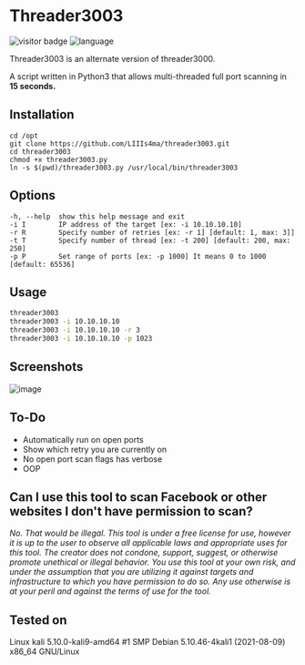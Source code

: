 # Threader3003

![visitor badge](https://visitor-badge.glitch.me/badge?page_id=LIIIs4ma.threader3003) ![language](https://img.shields.io/badge/language-python3-3572A5)

Threader3003 is an alternate version of threader3000. 

A script written in Python3 that allows multi-threaded full port scanning in **15 seconds.** 


## Installation

```
cd /opt
git clone https://github.com/LIIIs4ma/threader3003.git
cd threader3003
chmod +x threader3003.py
ln -s $(pwd)/threader3003.py /usr/local/bin/threader3003
```

## Options

```
-h, --help  show this help message and exit
-i I        IP address of the target [ex: -i 10.10.10.10]
-r R        Specify number of retries [ex: -r 1] [default: 1, max: 3]]
-t T        Specify number of thread [ex: -t 200] [default: 200, max: 250]
-p P        Set range of ports [ex: -p 1000] It means 0 to 1000 [default: 65536]
```

## Usage

```bash
threader3003
threader3003 -i 10.10.10.10
threader3003 -i 10.10.10.10 -r 3
threader3003 -i 10.10.10.10 -p 1023
```

## Screenshots

![image](https://user-images.githubusercontent.com/12685802/149636032-6227d8e0-7bae-43d5-93e9-082e1b5a2fa6.png)

## To-Do

- Automatically run on open ports
- Show which retry you are currently on 
- No open port scan flags has verbose
- OOP

## Can I use this tool to scan Facebook or other websites I don't have permission to scan?

*No. That would be illegal.  This tool is under a free license for use, however it is up to the user to observe all applicable laws and appropriate uses for this tool.  The creator does not condone, support, suggest, or otherwise promote unethical or illegal behavior.  You use this tool at your own risk, and under the assumption that you are utilizing it against targets and infrastructure to which you have permission to do so.  Any use otherwise is at your peril and against the terms of use for the tool.*

## Tested on

Linux kali 5.10.0-kali9-amd64 #1 SMP Debian 5.10.46-4kali1 (2021-08-09) x86_64 GNU/Linux
